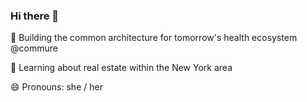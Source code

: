 ### Hi there 👋

🔭 Building the common architecture for tomorrow's health ecosystem @commure

🌱 Learning about real estate within the New York area

😄 Pronouns: she / her
